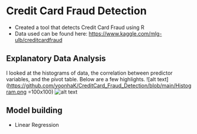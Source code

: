 # Credit Card Fraud Detection

- Created a tool that detects Credit Card Fraud using R
- Data used can be found here: https://www.kaggle.com/mlg-ulb/creditcardfraud


## Explanatory Data Analysis

I looked at the histograms of data, the correlation between predictor variables, and the pivot table. Below are a few highlights.
![alt text](https://github.com/yoonhaK/CreditCard_Fraud_Detection/blob/main/Histogram.png =100x100)
![alt text](https://github.com/yoonhaK/CreditCard_Fraud_Detection/blob/main/Correlation%20Matrix.png)

## Model building
- Linear Regression
